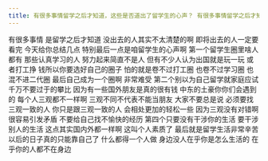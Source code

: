 ```yaml
---
title: 有很多事情留学之后才知道，这些是否道出了留学生的心声？ 有很多事情留学之后才知道，这些是否道出了留学生的心声？
---
```

有很多事情
是留学之后才知道
没出去的人其实不太清楚的啊
即将出去的人一定要看完
今天给你总结几点
特别最后一点是咱留学生的心声啊
第一个留学生圈里啥人都有
那些认真学习的人
努力起来简直不是人
但有不少人认为出国就是玩一玩
或者打工挣
钱所以你要选好自己的圈子
怕的就是卷不过打工圈
也卷不过学习圈
也混不进二代圈
最后自己成为一个圈啊
非常难受
第二个别以为自己留学就家庭应试
千万不要过于的攀比
因为有一些国外朋友是真的很有钱
中东的土豪你你们会遇到的
每个人三观都不一样啊
三观不同不代表不能当朋友
大家不要总是说
必须要找三观一致的人
你只是跟三观一致的人
会相处更加的轻松一些
因为三观没有对错啊
很容易引发矛盾
不要给自己找不愉快的经历
第四个只要没有干涉你的生活
要干涉别人的生活
这点其实国内外都一样啊
这叫个人素质了
最后就是留学生活非常辛苦
以后的日子真的只能靠自己了
什么都得一个人做
身边没人在乎你是怎么生活的
在乎你的人都不在身边
